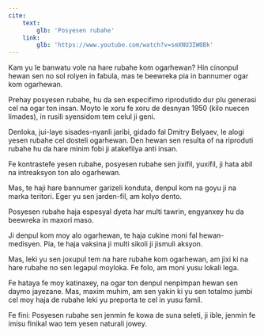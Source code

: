 ```yaml
---
cite:
    text:
        glb: 'Posyesen rubahe'
    link:
        glb: 'https://www.youtube.com/watch?v=smXNU3IW0Bk'
---
```

Kam yu le banwatu vole na hare rubahe kom ogarhewan? Hin cinonpul hewan sen no sol rolyen in fabula, mas te beewreka pia in bannumer ogar kom ogarhewan.

Prehay posyesen rubahe, hu da sen especifimo riprodutido dur plu generasi cel na ogar ton insan. Moyto le xoru fe xoru de desnyan 1950 (kilo nuecen limades), in rusili syensidom tem celul ji geni. 

Denloka, jui-laye sisades-nyanli jaribi, gidado fal Dmitry Belyaev, le alogi yesen rubahe cel dosteli ogarhewan. Den hewan sen resulta of na riproduti rubahe hu da hare minim fobi ji atakefilya anti insan.

Fe kontrastefe yesen rubahe, posyesen rubahe sen jixifil, yuxifil, ji hata abil na intreaksyon ton alo ogarhewan.

Mas, te haji hare bannumer garizeli konduta, denpul kom na goyu ji na marka teritori. Eger yu sen jarden-fil, am kolyo dento.

Posyesen rubahe haja espesyal dyeta har multi tawrin, engyanxey hu da beewreka in maxori maso. 

Ji denpul kom moy alo ogarhewan, te haja cukine moni fal hewan-medisyen. Pia, te haja vaksina ji multi sikoli ji jismuli aksyon.

Mas, leki yu sen joxupul tem na hare rubahe kom ogarhewan, am jixi ki na hare rubahe no sen legapul moyloka. Fe folo, am moni yusu lokali lega.

Fe hataya fe moy katinaxey, na ogar ton denpul nenpimpan hewan sen daymo jayezane. Mas, maxim muhim, am sen yakin ki yu sen totalmo jumbi cel moy haja de rubahe leki yu preporta te cel in yusu famil.

Fe fini: Posyesen rubahe sen jenmin fe kowa de suna seleti, ji ible, jenmin fe imisu finikal wao tem yesen naturali jowey.